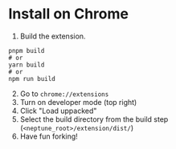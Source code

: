 # Install on Chrome


1. Build the extension.

  ```
  pnpm build
  # or
  yarn build
  # or
  npm run build
  ```

2. Go to `chrome://extensions`
3. Turn on developer mode (top right)
4. Click "Load uppacked"
5. Select the build directory from the build step (`<neptune_root>/extension/dist/`)
6. Have fun forking!
